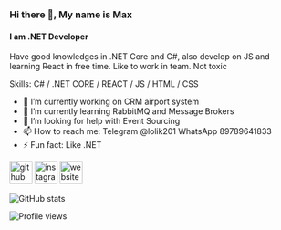 ### Hi there 👋, My name is Max
#### I am .NET Developer
Have good knowledges in .NET Core and C#, also develop on JS and learning React in free time.
Like to work in team.
Not toxic

Skills: C# / .NET CORE / REACT / JS / HTML / CSS

- 🔭 I’m currently working on CRM airport system 
- 🌱 I’m currently learning RabbitMQ and Message Brokers
- 🤔 I’m looking for help with Event Sourcing  
- 📫 How to reach me: Telegram @lolik201 WhatsApp 89789641833 
- ⚡ Fun fact: Like .NET


[<img src='https://cdn.jsdelivr.net/npm/simple-icons@3.0.1/icons/github.svg' alt='github' height='40'>](https://github.com/lolik20)  [<img src='https://cdn.jsdelivr.net/npm/simple-icons@3.0.1/icons/instagram.svg' alt='instagram' height='40'>](https://www.instagram.com/max92sev/)  [<img src='https://cdn.jsdelivr.net/npm/simple-icons@3.0.1/icons/icloud.svg' alt='website' height='40'>](https://lolik20.github.io/digital-solutions/)  

![GitHub stats](https://github-readme-stats.vercel.app/api?username=lolik20&show_icons=true)  

![Profile views](https://gpvc.arturio.dev/lolik20)  
